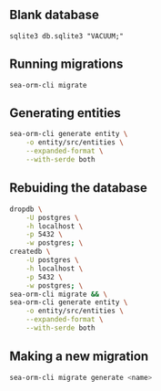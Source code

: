 ## Blank database

`sqlite3 db.sqlite3 "VACUUM;"`

## Running migrations

`sea-orm-cli migrate`

## Generating entities

```bash
sea-orm-cli generate entity \
    -o entity/src/entities \
    --expanded-format \
    --with-serde both
```

## Rebuiding the database

```bash
dropdb \
    -U postgres \
    -h localhost \
    -p 5432 \
    -w postgres; \
createdb \
    -U postgres \
    -h localhost \
    -p 5432 \
    -w postgres; \
sea-orm-cli migrate && \
sea-orm-cli generate entity \
    -o entity/src/entities \
    --expanded-format \
    --with-serde both
```

## Making a new migration

```bash
sea-orm-cli migrate generate <name>
```
